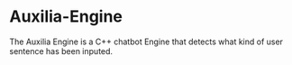 # Auxilia-Engine
The Auxilia Engine is a C++ chatbot Engine that detects what kind of user sentence has been inputed.
